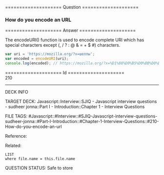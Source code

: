 ==================== Question ====================  

### How do you encode an URL  

==================== Answer ====================  

The encodeURI() function is used to encode complete URI which has special
characters except (, / ? : @ & = + $ #) characters.

```javascript
var uri = 'https://mozilla.org/?x=шеллы';
var encoded = encodeURI(uri);
console.log(encoded); // https://mozilla.org/?x=%D1%88%D0%B5%D0%BB%D0%BB%D1%8B
```

==================== Id ====================  
210

---

DECK INFO

TARGET DECK: Javascript::Interview::SJIQ - Javascript interview questions - sudheer jonna::Part I - Introduction::Chapter 1 - Interview Questions

FILE TAGS: #Javascript::#Interview::#SJIQ-Javascript-interview-questions-sudheer-jonna::#Part-I-Introduction::#Chapter-1-Interview-Questions::#210-How-do-you-encode-an-url

Reference:

Related:

```dataview
LIST
where file.name = this.file.name
```

QUESTION STATUS: Safe to store
